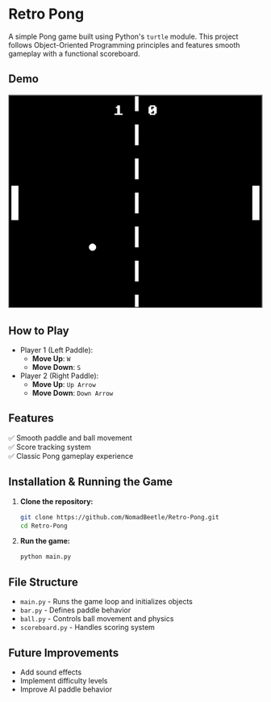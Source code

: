 # Retro Pong

A simple Pong game built using Python's `turtle` module. This project follows Object-Oriented Programming principles and features smooth gameplay with a functional scoreboard.

## Demo
![Game Screenshot](image.png)

## How to Play
- Player 1 (Left Paddle):
  - **Move Up**: `W`
  - **Move Down**: `S`
- Player 2 (Right Paddle):
  - **Move Up**: `Up Arrow`
  - **Move Down**: `Down Arrow`

## Features
✅ Smooth paddle and ball movement  
✅ Score tracking system  
✅ Classic Pong gameplay experience  

## Installation & Running the Game
1. **Clone the repository:**
   ```bash
   git clone https://github.com/NomadBeetle/Retro-Pong.git
   cd Retro-Pong
   ```
2. **Run the game:**
   ```bash
   python main.py
   ```

## File Structure
- `main.py` - Runs the game loop and initializes objects
- `bar.py` - Defines paddle behavior
- `ball.py` - Controls ball movement and physics
- `scoreboard.py` - Handles scoring system

## Future Improvements
- Add sound effects
- Implement difficulty levels
- Improve AI paddle behavior

